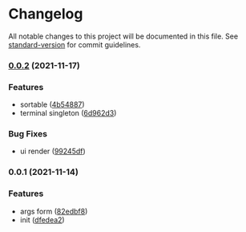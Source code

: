 # Changelog

All notable changes to this project will be documented in this file. See [standard-version](https://github.com/conventional-changelog/standard-version) for commit guidelines.

### [0.0.2](https://github.com/Saber2pr/vsc-scripts-manager/compare/v0.0.1...v0.0.2) (2021-11-17)


### Features

* sortable ([4b54887](https://github.com/Saber2pr/vsc-scripts-manager/commit/4b548876fd5be2e95586473c9e2c7dd31f17fa76))
* terminal singleton ([6d962d3](https://github.com/Saber2pr/vsc-scripts-manager/commit/6d962d31ef090eac16478d22bac340af064389ee))


### Bug Fixes

* ui render ([99245df](https://github.com/Saber2pr/vsc-scripts-manager/commit/99245dface637354c8567e11ad86cfa46208d7f6))

### 0.0.1 (2021-11-14)


### Features

* args form ([82edbf8](https://github.com/Saber2pr/vsc-scripts-manager/commit/82edbf82334a611a1a881e17e021b2f889d473e4))
* init ([dfedea2](https://github.com/Saber2pr/vsc-scripts-manager/commit/dfedea25e097b698deb5f49cb3e897575508aea2))
